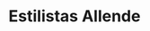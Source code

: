 ---
title: "Estilistas Allende"
url: /san-claudio-san-cloyo/estilistas-allende/
shop: peluquería
---